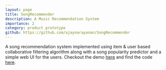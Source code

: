 ```yaml
---
layout: page
title: SongRecommender
description: A Music Recommendation System 
importance: 2
category: product prototype
github: https://github.com/ajaynarayanan/SongRecommender
---
```


A song recommendation system implemented using item & user based collaborative filtering algorithm along with a
song popularity predictor and a simple web UI for the users. Checkout the demo [here](https://song-reco.herokuapp.com/app) and find the code [here](https://github.com/ajaynarayanan/SongRecommender). 
